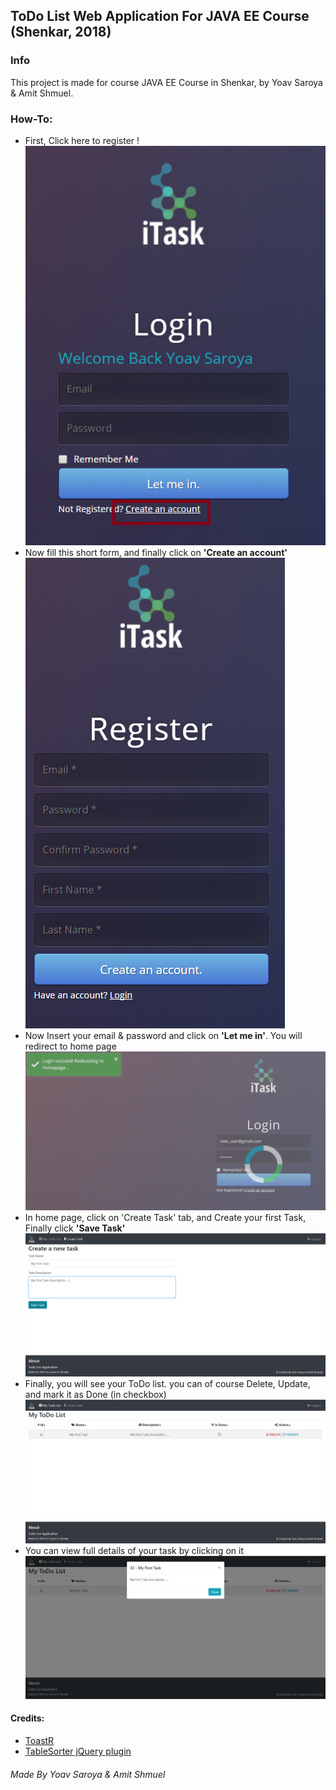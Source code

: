 ## ToDo List Web Application For JAVA EE Course (Shenkar, 2018)

### Info
This project is made for course JAVA EE Course in Shenkar, by Yoav Saroya & Amit Shmuel.

### How-To:
* First, Click here to register ! <br>
![1](docs/Screenshots/1.png)
* Now fill this short form, and finally click on **'Create an account'** <br>
![2](docs/Screenshots/2.png)
* Now Insert your email & password and click on **'Let me in'**. You will redirect to home page <br>
![3](docs/Screenshots/3.png)
* In home page, click on 'Create Task' tab, and Create your first Task, Finally click **'Save Task'** <br>
![4](docs/Screenshots/4.png)
* Finally, you will see your ToDo list. you can of course Delete, Update, and mark it as Done (in checkbox) <br>
![5](docs/Screenshots/5.png)
* You can view full details of your task by clicking on it <br>
![6](docs/Screenshots/6.png)

#### Credits:
- [ToastR](https://github.com/CodeSeven/toastr)
- [TableSorter jQuery plugin](http://tablesorter.com/docs/)


###### Made By Yoav Saroya & Amit Shmuel